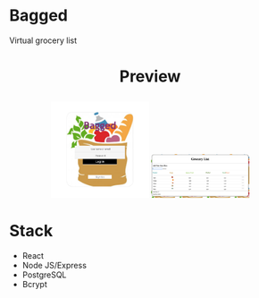 # Bagged

<p> Virtual grocery list </p>

# <p align="center">Preview </p>
<div align="center"; display: flex; justify-content:space-around;>
  <img src="./Assets/BaggedLogin.png" width="35%" height="40%"/>
  <img src="./Assets/BaggedList.png" width="35%" height="40%"/>
  
</div>

# Stack 
- React 
-	Node JS/Express
-	PostgreSQL
-	Bcrypt 
